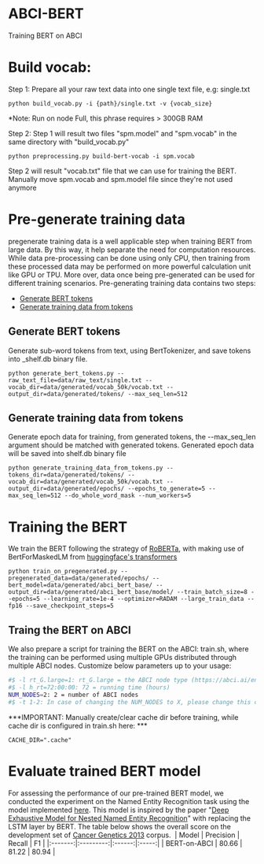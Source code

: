 # ABCI-BERT
Training BERT on ABCI

# Build vocab:
Step 1: Prepare all your raw text data into one single text file, e.g: single.txt
```
python build_vocab.py -i {path}/single.txt -v {vocab_size}
```
*Note: Run on node Full, this phrase requires > 300GB RAM

Step 2: Step 1 will result two files "spm.model" and "spm.vocab" in the same directory with "build_vocab.py"

```
python preprocessing.py build-bert-vocab -i spm.vocab
```
Step 2 will result "vocab.txt" file that we can use for training the BERT. Manually move spm.vocab and spm.model file since they're not used anymore

# Pre-generate training data
pregenerate training data is a well applicable step when training BERT from large data. By this way, it help separate the need for computation resources. While data pre-processing can be done using only CPU, then training from these processed data may be performed on more powerful calculation unit like GPU or TPU. More over, data once being pre-generated can be used for different training scenarios. Pre-generating training data contains two steps:
* [Generate BERT tokens](#generate_bert_tokens)
* [Generate training data from tokens](#generate_training_data_from_tokens)

## <a name="generate_bert_tokens"></a>  Generate BERT tokens
Generate sub-word tokens from text, using BertTokenizer, and save tokens into _shelf.db binary file. 
```
python generate_bert_tokens.py --raw_text_file=data/raw_text/single.txt --vocab_dir=data/generated/vocab_50k/vocab.txt --output_dir=data/generated/tokens/ --max_seq_len=512
```

## <a name="generate_training_data_from_tokens"></a> Generate training data from tokens
Generate epoch data for training, from generated tokens, the --max_seq_len argument should be matched with generated tokens. Generated epoch data will be saved into shelf.db binary file
```
python generate_training_data_from_tokens.py --tokens_dir=data/generated/tokens/ --vocab_dir=data/generated/vocab_50k/vocab.txt --output_dir=data/generated/epochs/ --epochs_to_generate=5 --max_seq_len=512 --do_whole_word_mask --num_workers=5
```

# Training the BERT
We train the BERT following the strategy of [RoBERTa](#https://arxiv.org/pdf/1907.11692.pdf), with making use of BertForMaskedLM from [huggingface's transformers](#https://github.com/huggingface/transformers/blob/master/transformers/modeling_bert.py)
```
python train_on_pregenerated.py --pregenerated_data=data/generated/epochs/ --bert_model=data/generated/abci_bert_base/ --output_dir=data/generated/abci_bert_base/model/ --train_batch_size=8 --epochs=5 --learning_rate=1e-4 --optimizer=RADAM --large_train_data --fp16 --save_checkpoint_steps=5

```
## Traing the BERT on ABCI
We also prepare a script for training the BERT on the ABCI: train.sh, where the training can be performed using multiple GPUs distributed through multiple ABCI nodes. Customize below parameters up to your usage:
```bash
#$ -l rt_G.large=1: rt_G.large = the ABCI node type (https://abci.ai/en/about_abci/cloud_service.html)
#$ -l h_rt=72:00:00: 72 = running time (hours)
NUM_NODES=2: 2 = number of ABCI nodes
#$ -t 1-2: In case of changing the NUM_NODES to X, please change this configuration to '1-X'
```
***IMPORTANT: Manually create/clear cache dir before training, while cache dir is configured in train.sh here: ***
```
CACHE_DIR=".cache"
```

# Evaluate trained BERT model
For assessing the performance of our pre-trained BERT model, we conducted the experiment on the Named Entity Recognition task using the model implemented [here](https://github.com/dnanhkhoa/ProtoNLP). This model is inspired by the paper "[Deep Exhaustive Model for Nested Named Entity Recognition](https://www.aclweb.org/anthology/D18-1309.pdf)" with replacing the LSTM layer by BERT. 
​The table below shows the overall score on the development set of [Cancer Genetics 2013](http://2013.bionlp-st.org/tasks/cancer-genetics) corpus.
​
|  Model  | Precision | Recall |   F1  |
|:-------:|:---------:|:------:|:-----:|
| BERT-on-ABCI |     80.66 |  81.22 | 80.94 |
